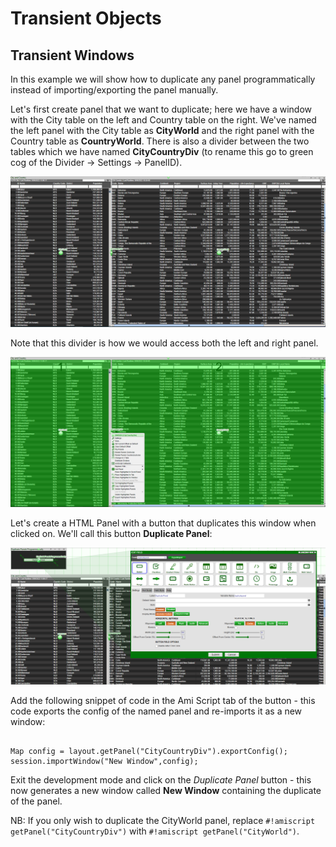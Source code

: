 # Transient Objects

## Transient Windows

In this example we will show how to duplicate any panel programmatically instead of importing/exporting the panel manually.

Let's first create panel that we want to duplicate; here we have a window with the City table on the left and Country table on the right. We've named the left panel with the City table as **CityWorld** and the right panel with the Country table as **CountryWorld**. There is also a divider between the two tables which we have named **CityCountryDiv** (to rename this go to green cog of the Divider -\> Settings -\> PanelID).

![](../resources/legacy_mediawiki/CityCountryPanel.png "CityCountryPanel.png")

Note that this divider is how we would access both the left and right panel.

![](../resources/legacy_mediawiki/CityCountryDiv.png "CityCountryDiv.png")

Let's create a HTML Panel with a button that duplicates this window when clicked on. We'll call this button **Duplicate Panel**:

![](../resources/legacy_mediawiki/DuplicatePanelButton.png "DuplicatePanelButton.png")

Add the following snippet of code in the Ami Script tab of the button - this code exports the config of the named panel and re-imports it as a new window:

``` amiscript

Map config = layout.getPanel("CityCountryDiv").exportConfig();
session.importWindow("New Window",config);
```

Exit the development mode and click on the *Duplicate Panel* button - this now generates a new window called **New Window** containing the duplicate of the panel.

NB: If you only wish to duplicate the CityWorld panel, replace `#!amiscript getPanel("CityCountryDiv")` with `#!amiscript getPanel("CityWorld")`.

